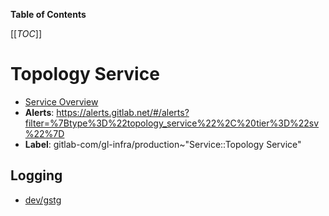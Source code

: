 <!-- MARKER: do not edit this section directly. Edit services/service-catalog.yml then run scripts/generate-docs -->

**Table of Contents**

[[_TOC_]]

# Topology Service

* [Service Overview](https://dashboards.gitlab.net/d/topology-service-main/topology-service-overview)
* **Alerts**: <https://alerts.gitlab.net/#/alerts?filter=%7Btype%3D%22topology_service%22%2C%20tier%3D%22sv%22%7D>
* **Label**: gitlab-com/gl-infra/production~"Service::Topology Service"

## Logging

* [dev/gstg](https://cloudlogging.app.goo.gl/Ku5v9DimYBw4sGyi9)

<!-- END_MARKER -->

<!-- ## Summary -->

<!-- ## Architecture -->

<!-- ## Performance -->

<!-- ## Scalability -->

<!-- ## Availability -->

<!-- ## Durability -->

<!-- ## Security/Compliance -->

<!-- ## Monitoring/Alerting -->

<!-- ## Links to further Documentation -->
